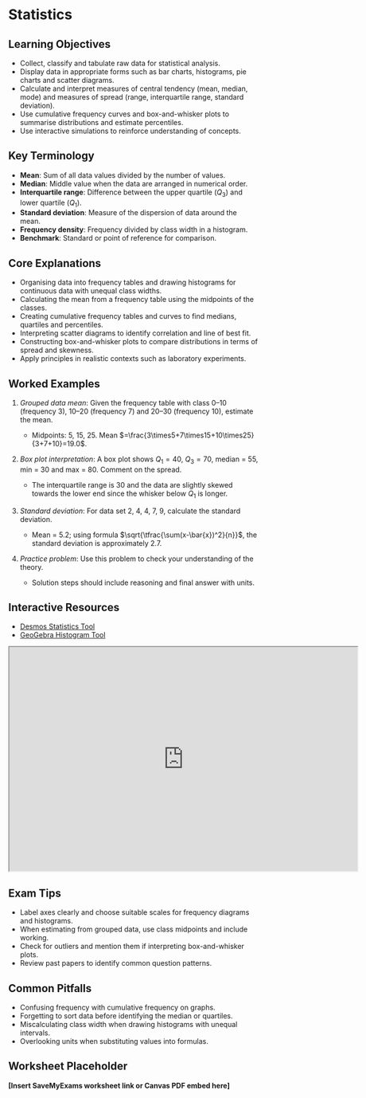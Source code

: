 # Statistics

## Learning Objectives
- Collect, classify and tabulate raw data for statistical analysis.
- Display data in appropriate forms such as bar charts, histograms, pie charts and scatter diagrams.
- Calculate and interpret measures of central tendency (mean, median, mode) and measures of spread (range, interquartile range, standard deviation).
- Use cumulative frequency curves and box-and-whisker plots to summarise distributions and estimate percentiles.
- Use interactive simulations to reinforce understanding of concepts.

## Key Terminology
- **Mean**: Sum of all data values divided by the number of values.
- **Median**: Middle value when the data are arranged in numerical order.
- **Interquartile range**: Difference between the upper quartile ($Q_3$) and lower quartile ($Q_1$).
- **Standard deviation**: Measure of the dispersion of data around the mean.
- **Frequency density**: Frequency divided by class width in a histogram.
- **Benchmark**: Standard or point of reference for comparison.

## Core Explanations
- Organising data into frequency tables and drawing histograms for continuous data with unequal class widths.
- Calculating the mean from a frequency table using the midpoints of the classes.
- Creating cumulative frequency tables and curves to find medians, quartiles and percentiles.
- Interpreting scatter diagrams to identify correlation and line of best fit.
- Constructing box-and-whisker plots to compare distributions in terms of spread and skewness.
- Apply principles in realistic contexts such as laboratory experiments.

## Worked Examples
1. *Grouped data mean*: Given the frequency table with class 0–10 (frequency 3), 10–20 (frequency 7) and 20–30 (frequency 10), estimate the mean.
   - Midpoints: 5, 15, 25. Mean $=\frac{3\times5+7\times15+10\times25}{3+7+10}=19.0$.
2. *Box plot interpretation*: A box plot shows $Q_1=40$, $Q_3=70$, median = 55, min = 30 and max = 80. Comment on the spread.
   - The interquartile range is 30 and the data are slightly skewed towards the lower end since the whisker below $Q_1$ is longer.
3. *Standard deviation*: For data set 2, 4, 4, 7, 9, calculate the standard deviation.
   - Mean = 5.2; using formula $\sqrt{\tfrac{\sum(x-\bar{x})^2}{n}}$, the standard deviation is approximately 2.7.

4. *Practice problem*: Use this problem to check your understanding of the theory.
   - Solution steps should include reasoning and final answer with units.
## Interactive Resources
- [Desmos Statistics Tool](https://www.desmos.com/calculator)
- [GeoGebra Histogram Tool](https://www.geogebra.org/m/qavnzsha)
<iframe src="https://www.geogebra.org/material/iframe/id/pnpgv9j6/width/700/height/450/border/888888/rc/false/ai/false/sdz/false" width="700" height="450" title="Interactive simulation" loading="lazy"></iframe>

## Exam Tips
- Label axes clearly and choose suitable scales for frequency diagrams and histograms.
- When estimating from grouped data, use class midpoints and include working.
- Check for outliers and mention them if interpreting box-and-whisker plots.
- Review past papers to identify common question patterns.

## Common Pitfalls
- Confusing frequency with cumulative frequency on graphs.
- Forgetting to sort data before identifying the median or quartiles.
- Miscalculating class width when drawing histograms with unequal intervals.
- Overlooking units when substituting values into formulas.

## Worksheet Placeholder
**[Insert SaveMyExams worksheet link or Canvas PDF embed here]**
